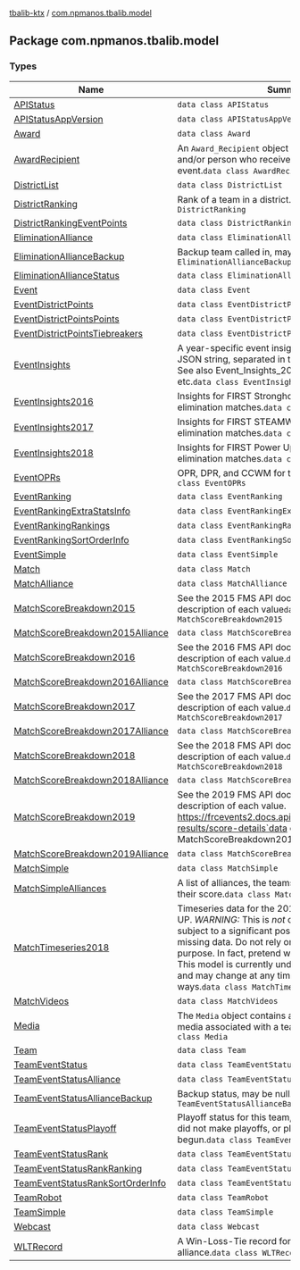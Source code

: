 [tbalib-ktx](../index.md) / [com.npmanos.tbalib.model](./index.md)

## Package com.npmanos.tbalib.model

### Types

| Name | Summary |
|---|---|
| [APIStatus](-a-p-i-status/index.md) | `data class APIStatus` |
| [APIStatusAppVersion](-a-p-i-status-app-version/index.md) | `data class APIStatusAppVersion` |
| [Award](-award/index.md) | `data class Award` |
| [AwardRecipient](-award-recipient/index.md) | An `Award_Recipient` object represents the team and/or person who received an award at an event.`data class AwardRecipient` |
| [DistrictList](-district-list/index.md) | `data class DistrictList` |
| [DistrictRanking](-district-ranking/index.md) | Rank of a team in a district.`data class DistrictRanking` |
| [DistrictRankingEventPoints](-district-ranking-event-points/index.md) | `data class DistrictRankingEventPoints` |
| [EliminationAlliance](-elimination-alliance/index.md) | `data class EliminationAlliance` |
| [EliminationAllianceBackup](-elimination-alliance-backup/index.md) | Backup team called in, may be null.`data class EliminationAllianceBackup` |
| [EliminationAllianceStatus](-elimination-alliance-status/index.md) | `data class EliminationAllianceStatus` |
| [Event](-event/index.md) | `data class Event` |
| [EventDistrictPoints](-event-district-points/index.md) | `data class EventDistrictPoints` |
| [EventDistrictPointsPoints](-event-district-points-points/index.md) | `data class EventDistrictPointsPoints` |
| [EventDistrictPointsTiebreakers](-event-district-points-tiebreakers/index.md) | `data class EventDistrictPointsTiebreakers` |
| [EventInsights](-event-insights/index.md) | A year-specific event insight object expressed as a JSON string, separated in to `qual` and `playoff` fields. See also Event_Insights_2016, Event_Insights_2017, etc.`data class EventInsights` |
| [EventInsights2016](-event-insights2016/index.md) | Insights for FIRST Stronghold qualification and elimination matches.`data class EventInsights2016` |
| [EventInsights2017](-event-insights2017/index.md) | Insights for FIRST STEAMWORKS qualification and elimination matches.`data class EventInsights2017` |
| [EventInsights2018](-event-insights2018/index.md) | Insights for FIRST Power Up qualification and elimination matches.`data class EventInsights2018` |
| [EventOPRs](-event-o-p-rs/index.md) | OPR, DPR, and CCWM for teams at the event.`data class EventOPRs` |
| [EventRanking](-event-ranking/index.md) | `data class EventRanking` |
| [EventRankingExtraStatsInfo](-event-ranking-extra-stats-info/index.md) | `data class EventRankingExtraStatsInfo` |
| [EventRankingRankings](-event-ranking-rankings/index.md) | `data class EventRankingRankings` |
| [EventRankingSortOrderInfo](-event-ranking-sort-order-info/index.md) | `data class EventRankingSortOrderInfo` |
| [EventSimple](-event-simple/index.md) | `data class EventSimple` |
| [Match](-match/index.md) | `data class Match` |
| [MatchAlliance](-match-alliance/index.md) | `data class MatchAlliance` |
| [MatchScoreBreakdown2015](-match-score-breakdown2015/index.md) | See the 2015 FMS API documentation for a description of each value`data class MatchScoreBreakdown2015` |
| [MatchScoreBreakdown2015Alliance](-match-score-breakdown2015-alliance/index.md) | `data class MatchScoreBreakdown2015Alliance` |
| [MatchScoreBreakdown2016](-match-score-breakdown2016/index.md) | See the 2016 FMS API documentation for a description of each value.`data class MatchScoreBreakdown2016` |
| [MatchScoreBreakdown2016Alliance](-match-score-breakdown2016-alliance/index.md) | `data class MatchScoreBreakdown2016Alliance` |
| [MatchScoreBreakdown2017](-match-score-breakdown2017/index.md) | See the 2017 FMS API documentation for a description of each value.`data class MatchScoreBreakdown2017` |
| [MatchScoreBreakdown2017Alliance](-match-score-breakdown2017-alliance/index.md) | `data class MatchScoreBreakdown2017Alliance` |
| [MatchScoreBreakdown2018](-match-score-breakdown2018/index.md) | See the 2018 FMS API documentation for a description of each value.`data class MatchScoreBreakdown2018` |
| [MatchScoreBreakdown2018Alliance](-match-score-breakdown2018-alliance/index.md) | `data class MatchScoreBreakdown2018Alliance` |
| [MatchScoreBreakdown2019](-match-score-breakdown2019/index.md) | See the 2019 FMS API documentation for a description of each value. https://frcevents2.docs.apiary.io/#reference/match-results/score-details`data class MatchScoreBreakdown2019` |
| [MatchScoreBreakdown2019Alliance](-match-score-breakdown2019-alliance/index.md) | `data class MatchScoreBreakdown2019Alliance` |
| [MatchSimple](-match-simple/index.md) | `data class MatchSimple` |
| [MatchSimpleAlliances](-match-simple-alliances/index.md) | A list of alliances, the teams on the alliances, and their score.`data class MatchSimpleAlliances` |
| [MatchTimeseries2018](-match-timeseries2018/index.md) | Timeseries data for the 2018 game *FIRST* POWER UP. *WARNING:* This is *not* official data, and is subject to a significant possibility of error, or missing data. Do not rely on this data for any purpose. In fact, pretend we made it up. *WARNING:* This model is currently under active development and may change at any time, including in breaking ways.`data class MatchTimeseries2018` |
| [MatchVideos](-match-videos/index.md) | `data class MatchVideos` |
| [Media](-media/index.md) | The `Media` object contains a reference for most any media associated with a team or event on TBA.`data class Media` |
| [Team](-team/index.md) | `data class Team` |
| [TeamEventStatus](-team-event-status/index.md) | `data class TeamEventStatus` |
| [TeamEventStatusAlliance](-team-event-status-alliance/index.md) | `data class TeamEventStatusAlliance` |
| [TeamEventStatusAllianceBackup](-team-event-status-alliance-backup/index.md) | Backup status, may be null.`data class TeamEventStatusAllianceBackup` |
| [TeamEventStatusPlayoff](-team-event-status-playoff/index.md) | Playoff status for this team, may be null if the team did not make playoffs, or playoffs have not begun.`data class TeamEventStatusPlayoff` |
| [TeamEventStatusRank](-team-event-status-rank/index.md) | `data class TeamEventStatusRank` |
| [TeamEventStatusRankRanking](-team-event-status-rank-ranking/index.md) | `data class TeamEventStatusRankRanking` |
| [TeamEventStatusRankSortOrderInfo](-team-event-status-rank-sort-order-info/index.md) | `data class TeamEventStatusRankSortOrderInfo` |
| [TeamRobot](-team-robot/index.md) | `data class TeamRobot` |
| [TeamSimple](-team-simple/index.md) | `data class TeamSimple` |
| [Webcast](-webcast/index.md) | `data class Webcast` |
| [WLTRecord](-w-l-t-record/index.md) | A Win-Loss-Tie record for a team, or an alliance.`data class WLTRecord` |
